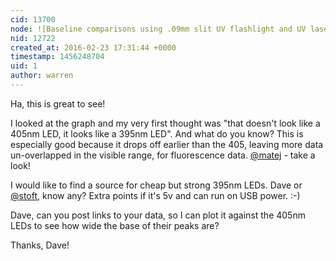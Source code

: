 ```yaml
---
cid: 13700
node: ![Baseline comparisons using .09mm slit UV flashlight and UV laser pointer](../notes/dhaffnersr/02-23-2016/baseline-comparisons-using-09mm-slit-uv-flashlight-and-uv-laser-pointer)
nid: 12722
created_at: 2016-02-23 17:31:44 +0000
timestamp: 1456248704
uid: 1
author: warren
---
```


Ha, this is great to see! 

I looked at the graph and my very first thought was "that doesn't look like a 405nm LED, it looks like a 395nm LED". And what do you know? This is especially good because it drops off earlier than the 405, leaving more data un-overlapped in the visible range, for fluorescence data. [@matej](/profile/matej) - take a look!

I would like to find a source for cheap but strong 395nm LEDs. Dave or [@stoft](/profile/stoft), know any? Extra points if it's 5v and can run on USB power. :-)

Dave, can you post links to your data, so I can plot it against the 405nm LEDs to see how wide the base of their peaks are?

Thanks, Dave! 